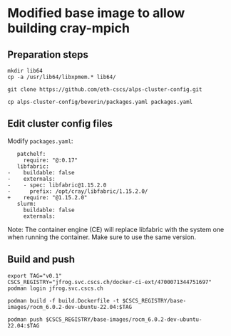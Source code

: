 # Modified base image to allow building cray-mpich

## Preparation steps

```
mkdir lib64
cp -a /usr/lib64/libxpmem.* lib64/

git clone https://github.com/eth-cscs/alps-cluster-config.git

cp alps-cluster-config/beverin/packages.yaml packages.yaml
```

## Edit cluster config files

Modify `packages.yaml`:
```
   patchelf:
     require: "@:0.17"
   libfabric:
-    buildable: false
-    externals:
-    - spec: libfabric@1.15.2.0
-      prefix: /opt/cray/libfabric/1.15.2.0/
+    require: "@1.15.2.0"
   slurm:
     buildable: false
     externals:
```
Note: The container engine (CE) will replace libfabric with the system one when running the container.
Make sure to use the same version.

## Build and push

```
export TAG="v0.1"
CSCS_REGISTRY="jfrog.svc.cscs.ch/docker-ci-ext/4700071344751697"
podman login jfrog.svc.cscs.ch

podman build -f build.Dockerfile -t $CSCS_REGISTRY/base-images/rocm_6.0.2-dev-ubuntu-22.04:$TAG

podman push $CSCS_REGISTRY/base-images/rocm_6.0.2-dev-ubuntu-22.04:$TAG
```
